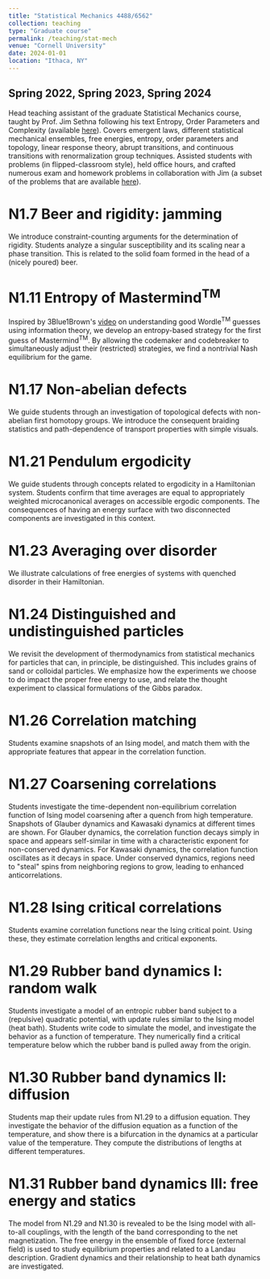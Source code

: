 ```yaml
---
title: "Statistical Mechanics 4488/6562"
collection: teaching
type: "Graduate course"
permalink: /teaching/stat-mech
venue: "Cornell University"
date: 2024-01-01
location: "Ithaca, NY"
---
```


## Spring 2022, Spring 2023, Spring 2024
Head teaching assistant of the graduate Statistical Mechanics course, taught by Prof. Jim Sethna following his text Entropy, Order Parameters and Complexity (available [here](https://sethna.lassp.cornell.edu/StatMech/)). Covers emergent laws, different statistical mechanical ensembles, free energies, entropy, order parameters and topology, linear response theory, abrupt transitions, and continuous transitions with renormalization group techniques. Assisted students with problems (in flipped-classroom style), held office hours, and crafted numerous exam and homework problems in collaboration with Jim (a subset of the problems that are available [here](https://sethna.lassp.cornell.edu/StatMech/SethnaExercises.pdf)).

# N1.7 Beer and rigidity: jamming
We introduce constraint-counting arguments for the determination of rigidity. Students analyze a singular susceptibility and its scaling near a phase transition. This is related to the solid foam formed in the head of a (nicely poured) beer.

# N1.11 Entropy of Mastermind<sup>TM</sup>
Inspired by 3Blue1Brown's [video](https://www.youtube.com/watch?v=v68zYyaEmEA) on understanding good Wordle<sup>TM</sup> guesses using information theory, we develop an entropy-based strategy for the first guess of Mastermind<sup>TM</sup>. By allowing the codemaker and codebreaker to simultaneously adjust their (restricted) strategies, we find a nontrivial Nash equilibrium for the game.

# N1.17 Non-abelian defects
We guide students through an investigation of topological defects with non-abelian first homotopy groups. We introduce the consequent braiding statistics and path-dependence of transport properties with simple visuals.

# N1.21 Pendulum ergodicity
We guide students through concepts related to ergodicity in a Hamiltonian system. Students confirm that time averages are equal to appropriately weighted microcanonical averages on accessible ergodic components. The consequences of having an energy surface with two disconnected components are investigated in this context.

# N1.23 Averaging over disorder
We illustrate calculations of free energies of systems with quenched disorder in their Hamiltonian.

# N1.24 Distinguished and undistinguished particles
We revisit the development of thermodynamics from statistical mechanics for particles that can, in principle, be distinguished. This includes grains of sand or colloidal particles. We emphasize how the experiments we choose to do impact the proper free energy to use, and relate the thought experiment to classical formulations of the Gibbs paradox.

# N1.26 Correlation matching
Students examine snapshots of an Ising model, and match them with the appropriate features that appear in the correlation function.

# N1.27 Coarsening correlations
Students investigate the time-dependent non-equilibrium correlation function of Ising model coarsening after a quench from high temperature. Snapshots of Glauber dynamics and Kawasaki dynamics at different times are shown. For Glauber dynamics, the correlation function decays simply in space and appears self-similar in time with a characteristic exponent for non-conserved dynamics. For Kawasaki dynamics, the correlation function oscillates as it decays in space. Under conserved dynamics, regions need to "steal" spins from neighboring regions to grow, leading to enhanced anticorrelations.

# N1.28 Ising critical correlations
Students examine correlation functions near the Ising critical point. Using these, they estimate correlation lengths and critical exponents.

# N1.29 Rubber band dynamics I: random walk
Students investigate a model of an entropic rubber band subject to a (repulsive) quadratic potential, with update rules similar to the Ising model (heat bath). Students write code to simulate the model, and investigate the behavior as a function of temperature. They numerically find a critical temperature below which the rubber band is pulled away from the origin.

# N1.30 Rubber band dynamics II: diffusion
Students map their update rules from N1.29 to a diffusion equation. They investigate the behavior of the diffusion equation as a function of the temperature, and show there is a bifurcation in the dynamics at a particular value of the temperature. They compute the distributions of lengths at different temperatures.

# N1.31 Rubber band dynamics III: free energy and statics
The model from N1.29 and N1.30 is revealed to be the Ising model with all-to-all couplings, with the length of the band corresponding to the net magnetization. The free energy in the ensemble of fixed force (external field) is used to study equilibrium properties and related to a Landau description. Gradient dynamics and their relationship to heat bath dynamics are investigated.

